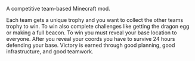 A competitive team-based Minecraft mod.

Each team gets a unique trophy and you want to collect the other teams trophy to win.
To win also complete challenges like getting the dragon egg or making a full beacon.
To win you must reveal your base location to everyone. After you reveal your coords you have to survive 24 hours defending your base.
Victory is earned through good planning, good infrastructure, and good teamwork.
